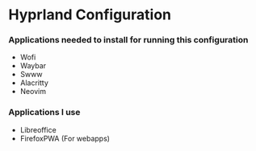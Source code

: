 # Hyprland Configuration

### Applications needed to install for running this configuration

- Wofi
- Waybar
- Swww
- Alacritty
- Neovim

### Applications I use

- Libreoffice
- FirefoxPWA (For webapps)
